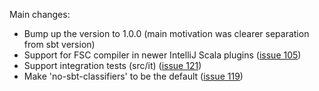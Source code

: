 
Main changes:

* Bump up the version to 1.0.0 (main motivation was clearer separation from sbt version)
* Support for FSC compiler in newer IntelliJ Scala plugins ([issue 105][1])
* Support integration tests (src/it) ([issue 121][2])
* Make 'no-sbt-classifiers' to be the default ([issue 119][3])

[1]: https://github.com/mpeltonen/sbt-idea/pull/105
[2]: https://github.com/mpeltonen/sbt-idea/pull/121
[3]: https://github.com/mpeltonen/sbt-idea/issues/119

